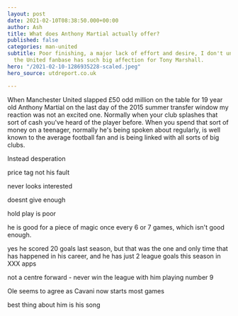 ```yaml
---
layout: post
date: 2021-02-10T08:38:50.000+00:00
author: Ash
title: What does Anthony Martial actually offer?
published: false
categories: man-united
subtitle: Poor finishing, a major lack of effort and desire, I don't understand why
  the United fanbase has such big affection for Tony Marshall.
hero: "/2021-02-10-1286935228-scaled.jpeg"
hero_source: utdreport.co.uk

---
```

When Manchester United slapped £50 odd million on the table for 19 year old Anthony Martial on the last day of the 2015 summer transfer window my reaction was not an excited one. Normally when your club splashes that sort of cash you've heard of the player before. When you spend that sort of money on a teenager, normally he's being spoken about regularly, is well known to the average football fan and is being linked with all sorts of big clubs.

Instead desperation

price tag not his fault

never looks interested

doesnt give enough

hold play is poor

he is good for a piece of magic once every 6 or 7 games, which isn't good enough.

yes he scored 20 goals last season, but that was the one and only time that has happened in his career, and he has just 2 league goals this season in XXX apps

not a centre forward - never win the league with him playing number 9

Ole seems to agree as Cavani now starts most games

best thing about him is his song